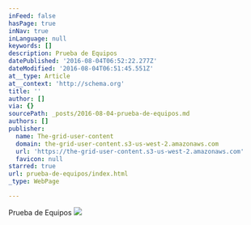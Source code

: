 ```yaml
---
inFeed: false
hasPage: true
inNav: true
inLanguage: null
keywords: []
description: Prueba de Equipos
datePublished: '2016-08-04T06:52:22.277Z'
dateModified: '2016-08-04T06:51:45.551Z'
at__type: Article
at__context: 'http://schema.org'
title: ''
author: []
via: {}
sourcePath: _posts/2016-08-04-prueba-de-equipos.md
authors: []
publisher:
  name: The-grid-user-content
  domain: the-grid-user-content.s3-us-west-2.amazonaws.com
  url: 'https://the-grid-user-content.s3-us-west-2.amazonaws.com'
  favicon: null
starred: true
url: prueba-de-equipos/index.html
_type: WebPage

---
```

Prueba de Equipos
![](https://the-grid-user-content.s3-us-west-2.amazonaws.com/094595f4-1c70-4c28-89db-410f956d09d4.jpg)